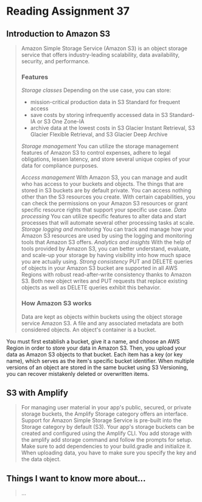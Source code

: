 # Reading Assignment 37

## Introduction to Amazon S3
>
>Amazon Simple Storage Service (Amazon S3) is an object storage service that offers industry-leading scalability, data availability, security, and performance.
><!-- Retreived from AWS docs. -->
>### Features
>
>*Storage classes*
>Depending on the use case, you can store:
> - mission-critical production data in S3 Standard for frequent access
> - save costs by storing infrequently accessed data in S3 Standard-IA or S3 One Zone-IA
> - archive data at the lowest costs in S3 Glacier Instant Retrieval, S3 Glacier Flexible Retrieval, and S3 Glacier Deep Archive
><!-- Retreived from AWS docs. -->
>*Storage management*
>You can utilize the storage management features of Amazon S3 to control expenses, adhere to legal obligations, lessen latency, and store several unique copies of your data for compliance purposes.
>
>*Access management*
>With Amazon S3, you can manage and audit who has access to your buckets and objects. The things that are stored in S3 buckets are by default private. You can access nothing other than the S3 resources you create. With certain capabilities, you can check the permissions on your Amazon S3 resources or grant specific resource rights that support your specific use case.
>*Data processing*
>You can utilize specific features to alter data and start processes that will automate several other processing tasks at scale.
>*Storage logging and monitoring*
>You can track and manage how your Amazon S3 resources are used by using the logging and monitoring tools that Amazon S3 offers.
>*Analytics and insights*
>With the help of tools provided by Amazon S3, you can better understand, evaluate, and scale-up your storage by having visibility into how much space you are actually using.
>*Strong consistency*
>PUT and DELETE queries of objects in your Amazon S3 bucket are supported in all AWS Regions with robust read-after-write consistency thanks to Amazon S3. Both new object writes and PUT requests that replace existing objects as well as DELETE queries exhibit this behavior.
><!-- Retreived from AWS docs. -->
>### How Amazon S3 works
>
>Data are kept as objects within buckets using the object storage service Amazon S3. A file and any associated metadata are both considered objects. An object's container is a bucket.

You must first establish a bucket, give it a name, and choose an AWS Region in order to store your data in Amazon S3. Then, you upload your data as Amazon S3 objects to that bucket. Each item has a key (or key name), which serves as the item's specific bucket identifier. When multiple versions of an object are stored in the same bucket using S3 Versioning, you can recover mistakenly deleted or overwritten items.
>
## S3 with Amplify
>
>For managing user material in your app's public, secured, or private storage buckets, the Amplify Storage category offers an interface. Support for Amazon Simple Storage Service is pre-built into the Storage category by default (S3). Your app's storage buckets can be created and configured using the Amplify CLI. You add storage with the amplify add storage command and follow the prompts for setup. Make sure to add dependencies to your build.gradle and initialize it. When uploading data, you have to make sure you specify the key and the data object.

## Things I want to know more about...
>...